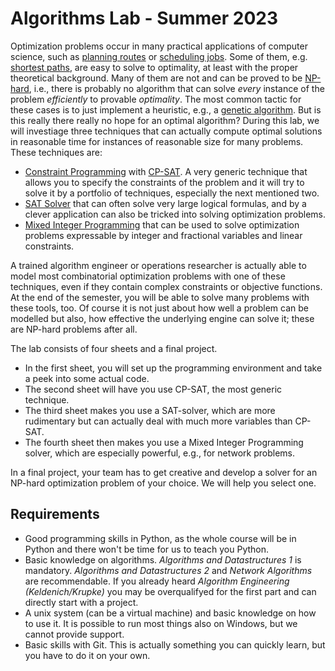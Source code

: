 # Algorithms Lab - Summer 2023

Optimization problems occur in many practical applications of computer science, such as [planning routes](https://en.wikipedia.org/wiki/Travelling_salesman_problem) or [scheduling jobs](https://en.wikipedia.org/wiki/Job-shop_scheduling).
Some of them, e.g. [shortest paths](https://en.wikipedia.org/wiki/Shortest_path_problem), are easy to solve to optimality, at least with the proper theoretical background.
Many of them are not and can be proved to be [NP-hard](https://en.wikipedia.org/wiki/NP-hardness), i.e., there is probably no algorithm that can solve _every_ instance of the problem _efficiently_ to provable _optimality_.
The most common tactic for these cases is to just implement a heuristic, e.g., a [genetic algorithm](https://en.wikipedia.org/wiki/Genetic_algorithm).
But is this really there really no hope for an optimal algorithm?
During this lab, we will investiage three techniques that can actually compute optimal solutions in reasonable time for instances of reasonable size for many problems.
These techniques are:
* [Constraint Programming](https://en.wikipedia.org/wiki/Constraint_programming) with [CP-SAT](https://developers.google.com/optimization/cp/cp_solver). A very generic technique that allows you to specify the constraints of the problem and it will try to solve it by a portfolio of techniques, especially the next mentioned two.
* [SAT Solver](https://en.wikipedia.org/wiki/SAT_solver) that can often solve very large logical formulas, and by a clever application can also be tricked into solving optimization problems.
* [Mixed Integer Programming](https://en.wikipedia.org/wiki/Integer_programming) that can be used to solve optimization problems expressable by integer and fractional variables and linear constraints.

A trained algorithm engineer or operations researcher is actually able to model most combinatorial optimization problems with one of these techniques, even if they contain complex constraints or objective functions.
At the end of the semester, you will be able to solve many problems with these tools, too.
Of course it is not just about how well a problem can be modelled but also, how effective the underlying engine can solve it; these are NP-hard problems after all.

The lab consists of four sheets and a final project.
* In the first sheet, you will set up the programming environment and take a peek into some actual code.
* The second sheet will have you use CP-SAT, the most generic technique.
* The third sheet makes you use a SAT-solver, which are more rudimentary but can actually deal with much more variables than CP-SAT.
* The fourth sheet then makes you use a Mixed Integer Programming solver, which are especially powerful, e.g., for network problems.

In a final project, your team has to get creative and develop a solver for an NP-hard optimization problem of your choice.
We will help you select one.

## Requirements

* Good programming skills in Python, as the whole course will be in Python and there won't be time for us to teach you Python.
* Basic knowledge on algorithms. _Algorithms and Datastructures 1_ is mandatory. _Algorithms and Datastructures 2_ and _Network Algorithms_ are recommendable. If you already heard _Algorithm Engineering (Keldenich/Krupke)_ you may be overqualifyed for the first part and can directly start with a project.
* A unix system (can be a virtual machine) and basic knowledge on how to use it. It is possible to run most things also on Windows, but we cannot provide support.
* Basic skills with Git. This is actually something you can quickly learn, but you have to do it on your own.
